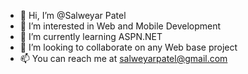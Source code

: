 - 👋 Hi, I’m @Salweyar Patel
- 👀 I’m interested in Web and Mobile Development
- 🌱 I’m currently learning ASPN.NET
- 💞️ I’m looking to collaborate on any Web base project
- 📫 You can reach me at salweyarpatel@gmail.com

<!---
Salweyar/Salweyar is a ✨ special ✨ repository because its `README.md` (this file) appears on your GitHub profile.
You can click the Preview link to take a look at your changes.
--->

